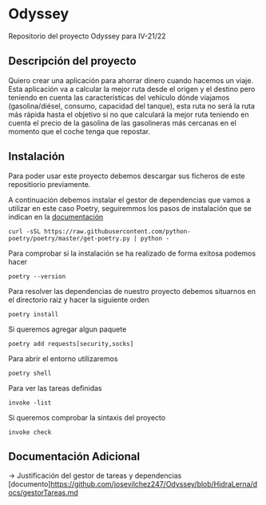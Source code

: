 ﻿# Odyssey
Repositorio del proyecto Odyssey para IV-21/22



## Descripción del proyecto

Quiero crear una aplicación para ahorrar dinero cuando hacemos un viaje.
Esta aplicación va a calcular la mejor ruta desde el origen y el destino pero teniendo en cuenta las características del vehículo dónde viajamos (gasolina/diésel, consumo, capacidad del tanque), 
esta ruta no será la ruta más rápida hasta el objetivo si no que calculará la mejor ruta teniendo en cuenta el precio de la gasolina de las gasolineras más cercanas en el momento que el coche tenga que
repostar.

## Instalación

Para poder usar este proyecto debemos descargar sus ficheros de este repositiorio previamente.

A continuación debemos instalar el gestor de dependencias que vamos a utilizar en este caso Poetry, seguiremmos los pasos de instalación que se indican en la [documentación](https://python-poetry.org/docs/)

```shell
curl -sSL https://raw.githubusercontent.com/python-poetry/poetry/master/get-poetry.py | python -
```

Para comprobar si la instalación se ha realizado de forma exitosa podemos hacer

```shell
poetry --version
```

Para resolver las dependencias de nuestro proyecto debemos situarnos en el directorio raiz y hacer la siguiente orden

```shell
poetry install
```

Si queremos agregar algun paquete 
```shell
poetry add requests[security,socks]
```

Para abrir el entorno utilizaremos

```shell
poetry shell
```

Para ver las tareas definidas
```shell
invoke -list
```

Si queremos comprobar la sintaxis del proyecto 
```shell
invoke check
```

## Documentación Adicional 

-> Justificación del gestor de tareas y dependencias [documento]https://github.com/josevilchez247/Odyssey/blob/HidraLerna/docs/gestorTareas.md



